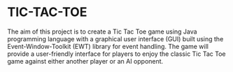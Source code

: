 # TIC-TAC-TOE
The aim of this project is to create a Tic Tac Toe game using Java programming language with a graphical user interface (GUI) built using the Event-Window-Toolkit (EWT) library for event handling. The game will provide a user-friendly interface for players to enjoy the classic Tic Tac Toe game against either another player or an AI opponent.
